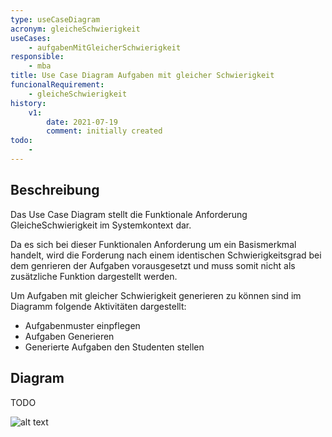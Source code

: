 ```yaml
---
type: useCaseDiagram
acronym: gleicheSchwierigkeit
useCases:
    - aufgabenMitGleicherSchwierigkeit
responsible: 
    - mba
title: Use Case Diagram Aufgaben mit gleicher Schwierigkeit 
funcionalRequirement: 
    - gleicheSchwierigkeit
history:
    v1:
        date: 2021-07-19
        comment: initially created
todo: 
    - 
---
```


## Beschreibung

Das Use Case Diagram stellt die Funktionale Anforderung GleicheSchwierigkeit im Systemkontext dar.

Da es sich bei dieser Funktionalen Anforderung um ein Basismerkmal handelt, wird die Forderung nach einem identischen Schwierigkeitsgrad bei dem genrieren der Aufgaben vorausgesetzt und muss somit nicht als zusätzliche Funktion dargestellt werden.

Um Aufgaben mit gleicher Schwierigkeit generieren zu können sind im Diagramm folgende Aktivitäten dargestellt:
* Aufgabenmuster  einpflegen
* Aufgaben Generieren
* Generierte Aufgaben den Studenten stellen
## Diagram

TODO

![alt text](url)


